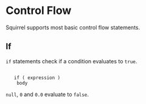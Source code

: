 # Control Flow

Squirrel supports most basic control flow statements.

## If

``if`` statements check if a condition evaluates to ``true``.

```squirrel

   if ( expression )
    body
```

``null``, ``0`` and ``0.0`` evaluate to ``false``.
